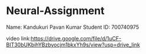 # Neural-Assignment
Name: Kandukuri Pavan Kumar
Student ID: 700740975

video link:https://drive.google.com/file/d/1uCF-BIT30bUKbihYBzbyocjm1bkxYh9s/view?usp=drive_link
